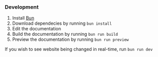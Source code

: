 ### Development
1. Install [Bun](https://bun.sh)
2. Download dependecies by running `bun install`
3. Edit the documentation
4. Build the documentation by running `bun run build`
5. Preview the documentation by running `bun run preview`

If you wish to see website being changed in real-time, run `bun run dev`
